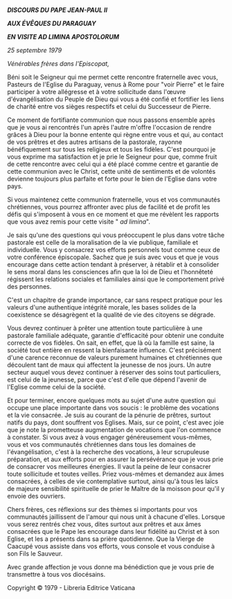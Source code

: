 ***DISCOURS DU PAPE JEAN-PAUL II***

***AUX ÉVÊQUES DU PARAGUAY***

***EN VISITE AD LIMINA APOSTOLORUM***

*25 septembre 1979*

*Vénérables frères dans l'Episcopat,*

Béni soit le Seigneur qui me permet cette rencontre fraternelle avec vous, Pasteurs de l'Eglise du Paraguay, venus à Rome pour "voir Pierre" et le faire participer à votre allégresse et à votre sollicitude dans l'œuvre d'évangélisation du Peuple de Dieu qui vous a été confié et fortifier les liens de charité entre vos sièges respectifs et celui du Successeur de Pierre.

Ce moment de fortifiante communion que nous passons ensemble après que je vous ai rencontrés l'un après l'autre m'offre l'occasion de rendre grâces à Dieu pour la bonne entente qui règne entre vous et qui, au contact de vos prêtres et des autres artisans de la pastorale, rayonne bénéfiquement sur tous les religieux et tous les fidèles. C'est pourquoi je vous exprime ma satisfaction et je prie le Seigneur pour que, comme fruit de cette rencontre avec celui qui a été placé comme centre et garantie de cette communion avec le Christ, cette unité de sentiments et de volontés devienne toujours plus parfaite et forte pour le bien de l'Eglise dans votre pays.

Si vous maintenez cette communion fraternelle, vous et vos communautés chrétiennes, vous pourrez affronter avec plus de facilité et de profit les défis qui s'imposent à vous en ce moment et que me révèlent les rapports que vous avez remis pour cette visite " *ad limina*".

Je sais qu'une des questions qui vous préoccupent le plus dans votre tâche pastorale est celle de la moralisation de la vie publique, familiale et individuelle. Vous y consacrez vos efforts personnels tout comme ceux de votre conférence épiscopale. Sachez que je suis avec vous et que je vous encourage dans cette action tendant à préserver, à rétablir et à consolider le sens moral dans les consciences afin que la loi de Dieu et l'honnêteté régissent les relations sociales et familiales ainsi que le comportement privé des personnes.

C'est un chapitre de grande importance, car sans respect pratique pour les valeurs d'une authentique intégrité morale, les bases solides de la coexistence se désagrègent et la qualité de vie des citoyens se dégrade.

Vous devrez continuer à prêter une attention toute particulière à une pastorale familiale adéquate, garantie d'efficacité pour obtenir une conduite correcte de vos fidèles. On sait, en effet, que là où la famille est saine, la société tout entière en ressent la bienfaisante influence. C'est précisément d'une carence reconnue de valeurs purement humaines et chrétiennes que découlent tant de maux qui affectent la jeunesse de nos jours. Un autre secteur auquel vous devez continuer à réserver des soins tout particuliers, est celui de la jeunesse, parce que c'est d'elle que dépend l'avenir de l'Eglise comme celui de la société.

Et pour terminer, encore quelques mots au sujet d'une autre question qui occupe une place importante dans vos soucis : le problème des vocations et la vie consacrée. Je suis au courant de la pénurie de prêtres, surtout natifs du pays, dont souffrent vos Eglises. Mais, sur ce point, c'est avec joie que je note la prometteuse augmentation de vocations que l'on commence à constater. Si vous avez à vous engager généreusement vous-mêmes, vous et vos communautés chrétiennes dans tous les domaines de l'évangélisation, c'est à la recherche des vocations, à leur scrupuleuse préparation, et aux efforts pour en assurer la persévérance que je vous prie de consacrer vos meilleures énergies. Il vaut la peine de leur consacrer toute sollicitude et toutes veilles. Priez vous-mêmes et demandez aux âmes consacrées, à celles de vie contemplative surtout, ainsi qu'à tous les laïcs de majeure sensibilité spirituelle de prier le Maître de la moisson pour qu'il y envoie des ouvriers.

Chers frères, ces réflexions sur des thèmes si importants pour vos communautés jaillissent de l'amour qui nous unit à chacune d'elles. Lorsque vous serez rentrés chez vous, dites surtout aux prêtres et aux âmes consacrées que le Pape les encourage dans leur fidélité au Christ et à son Eglise, et les a présents dans sa prière quotidienne. Que la Vierge de Caacupé vous assiste dans vos efforts, vous console et vous conduise à son Fils le Sauveur.

Avec grande affection je vous donne ma bénédiction que je vous prie de transmettre à tous vos diocésains.

Copyright © 1979 - Libreria Editrice Vaticana